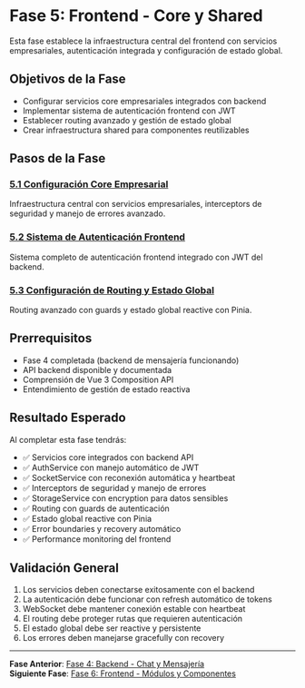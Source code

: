 # Fase 5: Frontend - Core y Shared

Esta fase establece la infraestructura central del frontend con servicios empresariales, autenticación integrada y configuración de estado global.

## Objetivos de la Fase

- Configurar servicios core empresariales integrados con backend
- Implementar sistema de autenticación frontend con JWT
- Establecer routing avanzado y gestión de estado global
- Crear infraestructura shared para componentes reutilizables

## Pasos de la Fase

### [5.1 Configuración Core Empresarial](./step-5.1-core-enterprise.md)

Infraestructura central con servicios empresariales, interceptors de seguridad y manejo de errores avanzado.

### [5.2 Sistema de Autenticación Frontend](./step-5.2-frontend-auth.md)

Sistema completo de autenticación frontend integrado con JWT del backend.

### [5.3 Configuración de Routing y Estado Global](./step-5.3-routing-state.md)

Routing avanzado con guards y estado global reactive con Pinia.

## Prerrequisitos

- Fase 4 completada (backend de mensajería funcionando)
- API backend disponible y documentada
- Comprensión de Vue 3 Composition API
- Entendimiento de gestión de estado reactiva

## Resultado Esperado

Al completar esta fase tendrás:

- ✅ Servicios core integrados con backend API
- ✅ AuthService con manejo automático de JWT
- ✅ SocketService con reconexión automática y heartbeat
- ✅ Interceptors de seguridad y manejo de errores
- ✅ StorageService con encryption para datos sensibles
- ✅ Routing con guards de autenticación
- ✅ Estado global reactive con Pinia
- ✅ Error boundaries y recovery automático
- ✅ Performance monitoring del frontend

## Validación General

1. Los servicios deben conectarse exitosamente con el backend
2. La autenticación debe funcionar con refresh automático de tokens
3. WebSocket debe mantener conexión estable con heartbeat
4. El routing debe proteger rutas que requieren autenticación
5. El estado global debe ser reactive y persistente
6. Los errores deben manejarse gracefully con recovery

---

**Fase Anterior**: [Fase 4: Backend - Chat y Mensajería](../fase-4-messaging/README.md)  
**Siguiente Fase**: [Fase 6: Frontend - Módulos y Componentes](../fase-6-frontend-modules/README.md)
